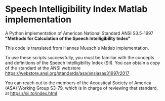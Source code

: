 # Speech Intelligibility Index Matlab implementation
A Python implementation of American National Standard ANSI S3.5-1997 **"Methods for Calculation of the Speech Intelligibility Index"**

This code is translated from Hannes Muesch's Matlab implementation.

To use these scripts successfully, you must be familiar with the concepts and definitions of the Speech Intelligibility Index (SII). You can obtain a copy of the standard at the ANSI webstore https://webstore.ansi.org/standards/asa/ansiasas31997r2017

You can reach out to the members of the Acoustical Society of America (ASA) Working Group S3-79, which is in charge of reviewing that standard, at https://sii.to/index.html

